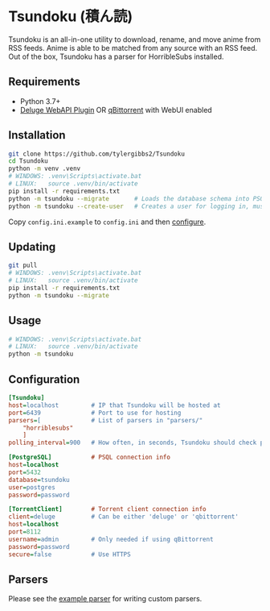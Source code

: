 # Tsundoku (積ん読)

Tsundoku is an all-in-one utility to download, rename, and move anime from RSS feeds.
Anime is able to be matched from any source with an RSS feed. Out of the box, Tsundoku has a parser for HorribleSubs installed.

## Requirements

- Python 3.7+
- [Deluge WebAPI Plugin](https://github.com/idlesign/deluge-webapi) OR [qBittorrent](https://www.qbittorrent.org/) with WebUI enabled

## Installation

```sh
git clone https://github.com/tylergibbs2/Tsundoku
cd Tsundoku
python -m venv .venv
# WINDOWS: .venv\Scripts\activate.bat
# LINUX:   source .venv/bin/activate
pip install -r requirements.txt
python -m tsundoku --migrate       # Loads the database schema into PSQL, must be done after PSQL config
python -m tsundoku --create-user   # Creates a user for logging in, must be done after PSQL config
```

Copy `config.ini.example` to `config.ini` and then [configure](#Configuration).

## Updating

```sh
git pull
# WINDOWS: .venv\Scripts\activate.bat
# LINUX:   source .venv/bin/activate
pip install -r requirements.txt
python -m tsundoku --migrate
```

## Usage

```sh
# WINDOWS: .venv\Scripts\activate.bat
# LINUX:   source .venv/bin/activate
python -m tsundoku
```

## Configuration

```ini
[Tsundoku]
host=localhost         # IP that Tsundoku will be hosted at
port=6439              # Port to use for hosting
parsers=[              # List of parsers in "parsers/"
    "horriblesubs"
    ]
polling_interval=900   # How often, in seconds, Tsundoku should check parsers

[PostgreSQL]           # PSQL connection info
host=localhost
port=5432
database=tsundoku
user=postgres
password=password

[TorrentClient]        # Torrent client connection info
client=deluge          # Can be either 'deluge' or 'qbittorrent'
host=localhost
port=8112
username=admin         # Only needed if using qBittorrent
password=password
secure=false           # Use HTTPS
```

## Parsers

Please see the [example parser](https://github.com/tylergibbs2/Tsundoku/blob/master/parsers/_example.py) for writing custom parsers.